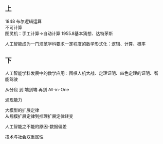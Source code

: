 ## 上
1848 布尔逻辑运算  
不可计算  
图灵机：手工计算->自动计算
1955.8基本猜想、达特茅斯  

人工智能成为一门规范学科要求一定程度的数学形式化：逻辑、计算、概率  
## 下
人工智能学科发展中的数学应用：围棋人机大战、定理证明、四色定理的证明、智能驾驶  

从分段 到 端到端 再到 All-in-One  

涌现能力  

大模型的扩展定律  
从规模扩展定律到推理扩展定律转变  

人工智能之不能的原因-数据偏差  

技术与社会双重属性  


